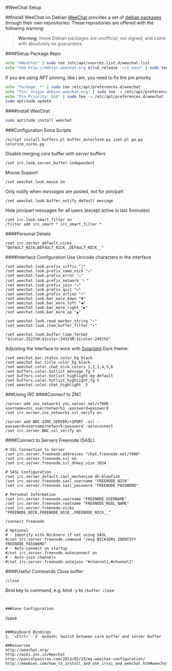 #WeeChat Setup

##Install WeeChat on Debian
[WeeChat](http://www.weechat.org/) provides a set of [debian packages](http://www.weechat.org/download/debian/) through their own repositories. These repositories are offered with the following warning:
>**Warning**: these Debian packages are unofficial, not signed, and come with absolutely no guarantees.

####Setup Package Repo
```bash
echo "#WeeChat" | sudo tee /etc/apt/sources.list.d/weechat.list
echo "deb http://debian.weechat.org $(lsb_release -cs) main" | sudo tee -a /etc/apt/sources.list.d/weechat.list
```

If you are using APT pinning, like I am, you need to fix the pin priority
```bash
echo "Package: *" | sudo tee /etc/apt/preferences.d/weechat
echo "Pin: origin debian.weechat.org" | sudo tee -a /etc/apt/preferences.d/weechat
echo "Pin-Priority: 910" | sudo tee -a /etc/apt/preferences.d/weechat
sudo aptitude update
```

####Install WeeChat
```bash
sudo aptitude install weechat
```

###Configuration
Extra Scripts
```
/script install buffers.pl buffer_autoclose.py iset.pl go.py colorize_nicks.py
```

Disable merging _core_ buffer with _server_ buffers
```
/set irc.look.server_buffer independent
```

Mouse Support
```
/set weechat.look.mouse on
```

Only notify when _messages_ are posted, not for join/part
```
/set weechat.look.buffer_notify_default message
```

Hide join/part messages for all users (except active in last 5minutes)
```
/set irc.look.smart_filter on
/filter add irc_smart * irc_smart_filter *
```

####Personal Details
```
/set irc.server_default.nicks "DEFAULT_NICK,DEFAULT_NICK_,DEFAULT_NICK__"
```

####Interface Configuration
Use Unicode characters in the interface
```
/set weechat.look.prefix_suffix "│"
/set weechat.look.prefix_same_nick "⤷"
/set weechat.look.prefix_error "⚠"
/set weechat.look.prefix_network "ℹ "
/set weechat.look.prefix_join "→"
/set weechat.look.prefix_quit "←"
/set weechat.look.prefix_action "⚡"
/set weechat.look.bar_more_down "▼"
/set weechat.look.bar_more_left "◀"
/set weechat.look.bar_more_right "▶"
/set weechat.look.bar_more_up "▲"

/set weechat.look.read_marker_string "─"
/set weechat.look.item_buffer_filter "•"

/set weechat.look.buffer_time_format "${color:252}%H:${color:245}%M:${color:240}%S" 
```

Adjusting the interface to work with [Solarized](http://ethanschoonover.com/solarized) Dark theme:
```
/set weechat.bar.status.color_bg black
/set weechat.bar.title.color_bg black
/set weechat.color.chat_nick_colors 1,2,3,4,5,6
/set buffers.color.hotlist_message_fg 7
/set buffers.color.hotlist_highlight_bg default
/set buffers.color.hotlist_highlight_fg 5
/set weechat.color.chat_highlight _5
```

###Using IRC
####Connect to ZNC 
```
/server add znc_network1 znc.server.net/+7000 -username=znc_user/network1 -password=password
/set irc.server.znc_network1.ssl_verify on

/server add BNC $ZNC_SERVER/+$PORT -ssl -password=username/network:password -autoconnect
/set irc.server.BNC.ssl_verify on
```

####Connect to Servers
Freenode (SASL)
```
# SSL Connection to Server
/set irc.server.freenode.addresses "chat.freenode.net/7000"
/set irc.server.freenode.ssl on
/set irc.server.freenode.ssl_dhkey_size 1024

# SASL Configuration
/set irc.server_default.sasl_mechanism dh-blowfish
/set irc.server.freenode.sasl_username "FREENODE_NICK"
/set irc.server.freenode.sasl_password "FREENODE_PASSWORD"

# Personal Information
/set irc.server.freenode.username "FREENODE_USERNAME"
/set irc.server.freenode.realname "FREENODE_REAL_NAME"
/set irc.server.freenode.nicks "FREENODE_NICK,FREENODE_NICK_,FREENODE_NICK__"

/connect freenode

# Optional
# - Identify with Nickserv if not using SASL
#/set irc.server.freenode.command "/msg NICKSERV IDENTIFY FREENODE_PASSWORD"
# - Auto-connect on startup
#/set irc.server.freenode.autoconnect on
# - Auto-join channels
#/set irc.server.freenode.autojoin "#channel1,#channel2"
```

####Useful Commands
Close buffer
```
/close
```

Bind key to command, e.g. bind <Alt>-`y` to `/buffer close`
```


###Save Configuration
```
/save
```

###Keyboard Bindings
1. `<Ctrl>`-`X` &ndash; Switch between core buffer and server buffer

##Resources
http://weechat.org/
http://wiki.znc.in/Weechat
http://pascalpoitras.com/2013/05/25/my-weechat-configuration/
http://mewbies.com/how_to_install_and_use_irssi_and_weechat.htm#weechat
